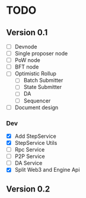 # TODO

## Version 0.1

- [ ] Devnode
- [ ] Single proposer node
- [ ] PoW node
- [ ] BFT node
- [ ] Optimistic Rollup
  - [ ] Batch Submitter
  - [ ] State Submitter
  - [ ] DA
  - [ ] Sequencer
- [ ] Document design

### Dev

- [x] Add StepService
- [x] StepService Utils
- [ ] Rpc Service
- [ ] P2P Service
- [ ] DA Service
- [x] Split Web3 and Engine Api

## Version 0.2
